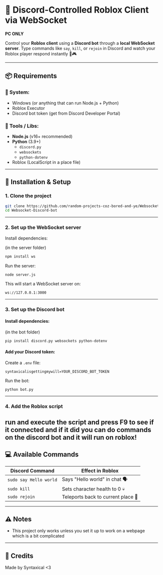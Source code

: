# 💬 Discord-Controlled Roblox Client via WebSocket

**PC ONLY**

Control your **Roblox client** using a **Discord bot** through a **local WebSocket server**. Type commands like `say`, `kill`, or `rejoin` in Discord and watch your Roblox player respond instantly 🤖🎮

---

## 📦 Requirements

### 🧠 System:

- Windows (or anything that can run Node.js + Python)
- Roblox Executor
- Discord bot token (get from Discord Developer Portal)

### 🔧 Tools / Libs:

- **Node.js** (v16+ recommended)
- **Python** (3.9+)
  - `discord.py`
  - `websockets`
  - `python-dotenv`
- Roblox (LocalScript in a place file)
---

## 🚀 Installation & Setup

### 1. Clone the project

```bash
git clone https://github.com/random-projects-coz-bored-and-ye/Websocket-Discord-bot.git
cd Websocket-Discord-bot
````

---

### 2. Set up the WebSocket server

Install dependencies:

(in the server folder)

```bash
npm install ws
```

Run the server:

```bash
node server.js
```

This will start a WebSocket server on:

```
ws://127.0.0.1:3000
```

---

### 3. Set up the Discord bot

#### Install dependencies:

(in the bot folder)

```bash
pip install discord.py websockets python-dotenv
```

#### Add your Discord token:

Create a `.env` file:

```
syntaxicalisgettingmywill=YOUR_DISCORD_BOT_TOKEN
```

Run the bot:

```bash
python bot.py
```

---

### 4. Add the Roblox script

run and execute the script and press F9 to see if it connected and if it did you can do commands on the discord bot and it will run on roblox!
---

## 💻 Available Commands

| Discord Command        | Effect in Roblox                   |
| ---------------------- | ---------------------------------- |
| `sudo say Hello world` | Says "Hello world" in chat 🗣️     |
| `sudo kill`            | Sets character health to 0 💀      |
| `sudo rejoin`          | Teleports back to current place 🔁 |

---

## ⚠️ Notes

* This project only works unless you set it up to work on a webpage which is a bit complicated
---

## 🧃 Credits

Made by Syntaxical <3 


